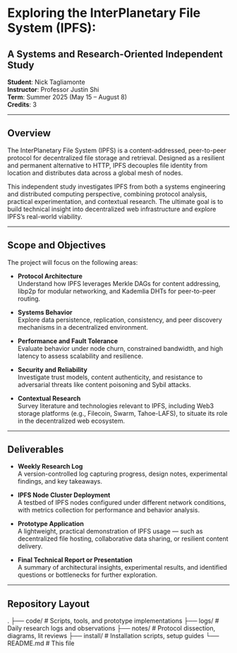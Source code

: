 # Exploring the InterPlanetary File System (IPFS):  
## A Systems and Research-Oriented Independent Study

**Student**: Nick Tagliamonte  
**Instructor**: Professor Justin Shi  
**Term**: Summer 2025 (May 15 – August 8)  
**Credits**: 3  

---

## Overview

The InterPlanetary File System (IPFS) is a content-addressed, peer-to-peer protocol for decentralized file storage and retrieval. Designed as a resilient and permanent alternative to HTTP, IPFS decouples file identity from location and distributes data across a global mesh of nodes.

This independent study investigates IPFS from both a systems engineering and distributed computing perspective, combining protocol analysis, practical experimentation, and contextual research. The ultimate goal is to build technical insight into decentralized web infrastructure and explore IPFS’s real-world viability.

---

## Scope and Objectives

The project will focus on the following areas:

- **Protocol Architecture**  
  Understand how IPFS leverages Merkle DAGs for content addressing, libp2p for modular networking, and Kademlia DHTs for peer-to-peer routing.

- **Systems Behavior**  
  Explore data persistence, replication, consistency, and peer discovery mechanisms in a decentralized environment.

- **Performance and Fault Tolerance**  
  Evaluate behavior under node churn, constrained bandwidth, and high latency to assess scalability and resilience.

- **Security and Reliability**  
  Investigate trust models, content authenticity, and resistance to adversarial threats like content poisoning and Sybil attacks.

- **Contextual Research**  
  Survey literature and technologies relevant to IPFS, including Web3 storage platforms (e.g., Filecoin, Swarm, Tahoe-LAFS), to situate its role in the decentralized web ecosystem.

---

## Deliverables

- **Weekly Research Log**  
  A version-controlled log capturing progress, design notes, experimental findings, and key takeaways.

- **IPFS Node Cluster Deployment**  
  A testbed of IPFS nodes configured under different network conditions, with metrics collection for performance and behavior analysis.

- **Prototype Application**  
  A lightweight, practical demonstration of IPFS usage — such as decentralized file hosting, collaborative data sharing, or resilient content delivery.

- **Final Technical Report or Presentation**  
  A summary of architectural insights, experimental results, and identified questions or bottlenecks for further exploration.

---

## Repository Layout

.
├── code/ # Scripts, tools, and prototype implementations
├── logs/ # Daily research logs and observations
├── notes/ # Protocol dissection, diagrams, lit reviews
├── install/ # Installation scripts, setup guides
└── README.md # This file